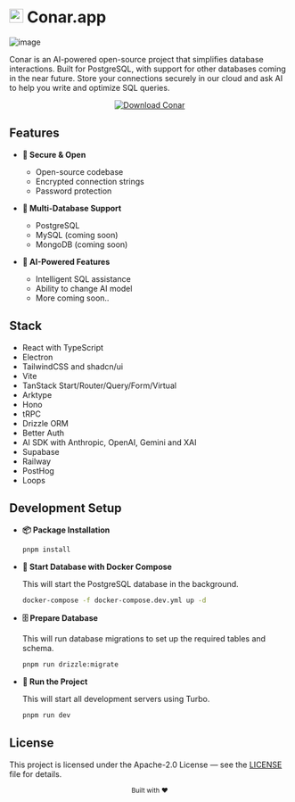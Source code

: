 # <img src="https://conar.app/app-logo.png" alt="Conar Logo" width="25"/> Conar.app

![image](https://conar.app/github-demo.png)

Conar is an AI-powered open-source project that simplifies database interactions. Built for PostgreSQL, with support for other databases coming in the near future. Store your connections securely in our cloud and ask AI to help you write and optimize SQL queries.

<div align="center">
  <a href="https://conar.app/download">
    <img src="https://img.shields.io/badge/Download-Conar-green?style=for-the-badge" alt="Download Conar" />
  </a>
</div>

## Features

- **🔐 Secure & Open**
  - Open-source codebase
  - Encrypted connection strings
  - Password protection

- **💾 Multi-Database Support**
  - PostgreSQL
  - MySQL (coming soon)
  - MongoDB (coming soon)

- **🤖 AI-Powered Features**
  - Intelligent SQL assistance
  - Ability to change AI model
  - More coming soon..

## Stack

- React with TypeScript
- Electron
- TailwindCSS and shadcn/ui
- Vite
- TanStack Start/Router/Query/Form/Virtual
- Arktype
- Hono
- tRPC
- Drizzle ORM
- Better Auth
- AI SDK with Anthropic, OpenAI, Gemini and XAI
- Supabase
- Railway
- PostHog
- Loops

## Development Setup

- **📦 Package Installation**
  ```bash
  pnpm install
  ```

- **🐳 Start Database with Docker Compose**

  This will start the PostgreSQL database in the background.
  ```bash
  docker-compose -f docker-compose.dev.yml up -d
  ```

- **🗄️ Prepare Database**

  This will run database migrations to set up the required tables and schema.
  ```bash
  pnpm run drizzle:migrate
  ```

- **🚀 Run the Project**

  This will start all development servers using Turbo.
  ```bash
  pnpm run dev
  ```

## License

This project is licensed under the Apache-2.0 License — see the [LICENSE](LICENSE) file for details.

<div align="center">
  <sub>Built with ❤️</sub>
</div>
